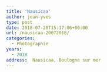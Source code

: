 ```yaml
---
title: 'Nausicaa'
author: jean-yves
type: post
date: 2018-07-20T15:17:06+00:00
url: /nausicaa-20072018/
categories:
  - Photographie
years:
  - 2018
address:  Nausicaa, Boulogne sur mer
---
```

